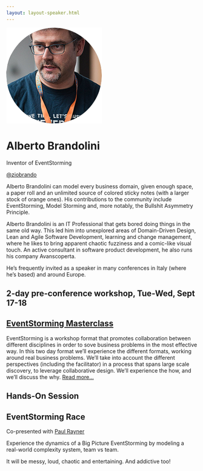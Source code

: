 ```yaml
---
layout: layout-speaker.html
---
```

<div class="container section featured-speaker">
  <div class="row">
    <div class="col-xs-12 col-sm-2 img-container">
      <img class="speaker-page-img" src="../img/speakers/Alberto-Brandolini-ON.png">
    </div>
    <div class="col-xs-12 col-sm-10 copy-container">
      <h1 class="speaker-header">Alberto Brandolini</h1>
      <span class="speaker-subtitle">Inventor of EventStorming</span>
      <p><a class="speaker-handle" href="https://twitter.com/ziobrando" target="_blank">@ziobrando</a></p>
      <p>Alberto Brandolini can model every business domain, given enough space, a paper roll and an unlimited source of colored sticky notes (with a larger stock of orange ones). His contributions to the community include EventStorming, Model Storming and, more notably, the Bullshit Asymmetry Principle.</p>
      <p>Alberto Brandolini is an IT Professional that gets bored doing things in the same old way. This led him into unexplored areas of Domain-Driven Design, Lean and Agile Software Development, learning and change management, where he likes to bring apparent chaotic fuzziness and a comic-like visual touch. An active consultant in software product development, he also runs his company Avanscoperta.</p>
      <p>He’s frequently invited as a speaker in many conferences in Italy (where he’s based) and around Europe.</p>
      <h2>2-day pre-conference workshop, Tue-Wed, Sept 17-18</h2>
      <h2><a href="../workshops/eventstorming-masterclass.html">EventStorming Masterclass</a></h2>
      <p>EventStorming is a workshop format that promotes collaboration between different disciplines in order to sove business problems in the most effective way. In this two day format we’ll experience the different formats, working around real business problems.
      We’ll take into account the different perspectives (including the facilitator) in a process that spans large scale discovery, to leverage collaborative design.
      We’ll experience the how, and we’ll discuss the why. <a href="../workshops/eventstorming-masterclass.html">Read more...</a></p>
      <h2>Hands-On Session</h2>
      <h2 class="gold">EventStorming Race</h2>
      <p>Co-presented with <a href="paul-rayner.html">Paul Rayner</a></p>
      <p>Experience the dynamics of a Big Picture EventStorming by modeling a real-world complexity system, team vs team.</p>
      <p>It will be messy, loud, chaotic and entertaining. And addictive too!</p>
    </div>
  </div>
</div>